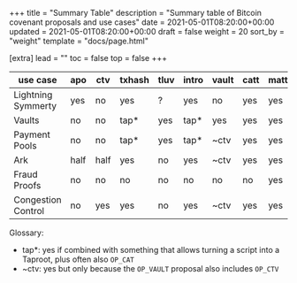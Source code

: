 +++
title = "Summary Table"
description = "Summary table of Bitcoin covenant proposals and use cases"
date = 2021-05-01T08:20:00+00:00
updated = 2021-05-01T08:20:00+00:00
draft = false
weight = 20
sort_by = "weight"
template = "docs/page.html"

[extra]
lead = ""
toc = false
top = false
+++



use case           | apo   | ctv  | txhash | tluv | intro | vault | catt | matt
-|-|-|-|-|-|-|-|-
Lightning Symmerty | yes   | no   | yes    | ?    | yes   | no    | yes  | yes
Vaults             | no    | no   | tap*   | yes  | tap*  | yes   | yes  | yes
Payment Pools      | no    | no   | tap*   | yes  | tap*  | ~ctv  | yes  | yes
Ark                | half  | half | yes    | no   | yes   | ~ctv  | yes  | yes
Fraud Proofs       | no    | no   | no     | no   | no    | no    | no   | yes
Congestion Control | no    | yes  | yes    | no   | yes   | ~ctv  | yes  | yes


Glossary:

- tap*: yes if combined with something that allows turning a script into a Taproot, plus often
  also `OP_CAT`
- ~ctv: yes but only because the `OP_VAULT` proposal also includes `OP_CTV`
